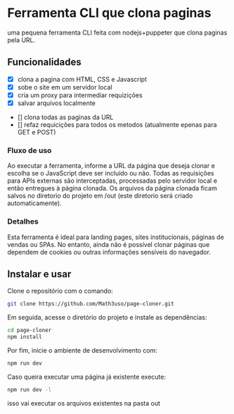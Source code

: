 # Ferramenta CLI que clona paginas

uma pequena ferramenta CLI feita com nodejs+puppeter que clona paginas pela URL.

## Funcionalidades

- [x] clona a pagina com HTML, CSS e Javascript
- [x] sobe o site em um servidor local
- [x] cria um proxy para intermediar requizições
- [x] salvar arquivos localmente
- [] clona todas as paginas da URL
- [] refaz requicições para todos os metodos (atualmente epenas para GET e POST)


### Fluxo de uso
Ao executar a ferramenta, informe a URL da página que deseja clonar e escolha se o JavaScript deve ser incluído ou não. Todas as requisições para APIs externas são interceptadas, processadas pelo servidor local e então entregues à página clonada. Os arquivos da página clonada ficam salvos no diretorio do projeto em /out (este diretorio será criado automaticamente).

### Detalhes
Esta ferramenta é ideal para landing pages, sites institucionais, páginas de vendas ou SPAs. No entanto, ainda não é possível clonar páginas que dependem de cookies ou outras informações sensíveis do navegador.

## Instalar e usar
Clone o repositório com o comando: 
```bash 
git clone https://github.com/Math3uso/page-cloner.git
``` 
Em seguida, acesse o diretório do projeto e instale as dependências:
```bash
cd page-cloner
npm install
```
Por fim, inicie o ambiente de desenvolvimento com:
```bash
npm run dev
```
Caso queira executar uma página já existente execute:
```bash
npm run dev -l
```
isso vai executar os arquivos existentes na pasta out
